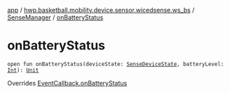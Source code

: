 [app](../../index.md) / [hwp.basketball.mobility.device.sensor.wicedsense.ws_bs](../index.md) / [SenseManager](index.md) / [onBatteryStatus](.)

# onBatteryStatus

`open fun onBatteryStatus(deviceState: `[`SenseDeviceState`](../-sense-device-state/index.md)`, batteryLevel: `[`Int`](https://kotlinlang.org/api/latest/jvm/stdlib/kotlin/-int/index.html)`): `[`Unit`](https://kotlinlang.org/api/latest/jvm/stdlib/kotlin/-unit/index.html)

Overrides [EventCallback.onBatteryStatus](../-sense-device-state/-event-callback/on-battery-status.md)

